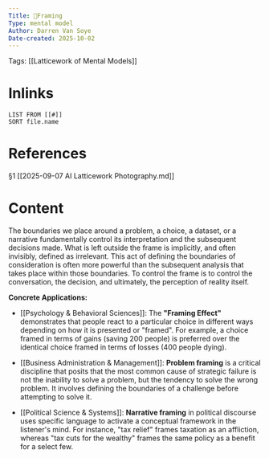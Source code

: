```yaml
---
Title: 🧩Framing
Type: mental model
Author: Darren Van Soye
Date-created: 2025-10-02
---
```

Tags: [[Latticework of Mental Models]]


# Inlinks 
```dataview
LIST FROM [[#]]
SORT file.name
```

# References

§1 [[2025-09-07 AI Latticework Photography.md]]

# Content

The boundaries we place around a problem, a choice, a dataset, or a narrative fundamentally control its interpretation and the subsequent decisions made. What is left outside the frame is implicitly, and often invisibly, defined as irrelevant. This act of defining the boundaries of consideration is often more powerful than the subsequent analysis that takes place within those boundaries. To control the frame is to control the conversation, the decision, and ultimately, the perception of reality itself.

**Concrete Applications:**

- [[Psychology & Behavioral Sciences]]: The **"Framing Effect"** demonstrates that people react to a particular choice in different ways depending on how it is presented or "framed". For example, a choice framed in terms of gains (saving 200 people) is preferred over the identical choice framed in terms of losses (400 people dying).
    
- [[Business Administration & Management]]: **Problem framing** is a critical discipline that posits that the most common cause of strategic failure is not the inability to solve a problem, but the tendency to solve the wrong problem. It involves defining the boundaries of a challenge before attempting to solve it.
    
- [[Political Science & Systems]]: **Narrative framing** in political discourse uses specific language to activate a conceptual framework in the listener's mind. For instance, "tax relief" frames taxation as an affliction, whereas "tax cuts for the wealthy" frames the same policy as a benefit for a select few.
